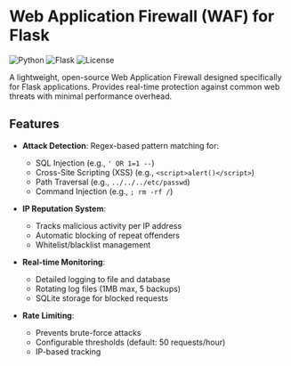 # Web Application Firewall (WAF) for Flask

![Python](https://img.shields.io/badge/python-3.8+-blue.svg)
![Flask](https://img.shields.io/badge/flask-2.0+-lightgrey.svg)
![License](https://img.shields.io/badge/license-MIT-green.svg)

A lightweight, open-source Web Application Firewall designed specifically for Flask applications. Provides real-time protection against common web threats with minimal performance overhead.

## Features

- **Attack Detection**: Regex-based pattern matching for:
  - SQL Injection (e.g., `' OR 1=1 --`)
  - Cross-Site Scripting (XSS) (e.g., `<script>alert()</script>`)
  - Path Traversal (e.g., `../../../etc/passwd`)
  - Command Injection (e.g., `; rm -rf /`)

- **IP Reputation System**:
  - Tracks malicious activity per IP address
  - Automatic blocking of repeat offenders
  - Whitelist/blacklist management

- **Real-time Monitoring**:
  - Detailed logging to file and database
  - Rotating log files (1MB max, 5 backups)
  - SQLite storage for blocked requests

- **Rate Limiting**:
  - Prevents brute-force attacks
  - Configurable thresholds (default: 50 requests/hour)
  - IP-based tracking
